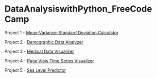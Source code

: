 # DataAnalysiswithPython_FreeCodeCamp

Project 1 - [Mean-Variance-Standard Deviation Calculator](https://github.com/Lala2398/FreeCodeCamp_tutorial_Projects/tree/main/DataAnalysiswith_Python/mean_var_std_project)

Project 2 - [Demographic Data Analyzer](https://github.com/Lala2398/FreeCodeCamp_tutorial_Projects/tree/main/DataAnalysiswith_Python/Data_analysis_project_demographics)

Project 3 - [Medical Data Visualizer](https://github.com/Lala2398/FreeCodeCamp_tutorial_Projects/tree/main/DataAnalysiswith_Python/DA_Freecodecamp_Med)

Project 4 - [Page View Time Series Visualizer](https://github.com/Lala2398/FreeCodeCamp_tutorial_Projects/tree/main/DataAnalysiswith_Python/Page_View_Time_Series_Visualizer)

Project 5 - [Sea Level Predictor]()
